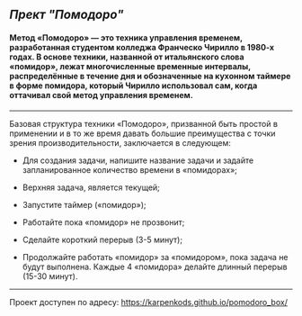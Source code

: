 ## _Прект "Помодоро"_	

#### Метод «Помодоро» — это техника управления временем, разработанная студентом колледжа Франческо Чирилло в 1980-х годах. В основе техники, названной от итальянского слова «помидор», лежат многочисленные временные интервалы, распределённые в течение дня и обозначенные на кухонном таймере в форме помидора, который Чирилло использовал сам, когда оттачивал свой метод управления временем.
***
Базовая структура техники «Помодоро», призванной быть простой в применении и в то же время давать большие преимущества с точки зрения производительности, заключается в следующем:

* Для создания задачи, напишите название задачи и задайте запланированное количество времени в «помидорах»;

* Верхняя задача, является текущей;

* Запустите таймер («помидор»);

* Работайте пока «помидор» не прозвонит;

* Сделайте короткий перерыв (3-5 минут);

* Продолжайте работать «помидор» за «помидором», пока задача не будут выполнена. Каждые 4 «помидора» делайте длинный перерыв (15-30 минут).
***
Проект доступен по адресу: https://karpenkods.github.io/pomodoro_box/








